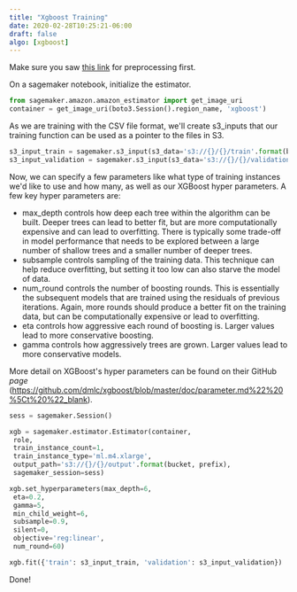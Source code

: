 ```yaml
---
title: "Xgboost Training"
date: 2020-02-28T10:25:21-06:00
draft: false
algo: [xgboost]
---
```


Make sure you saw [this link](../../preprocessing/xgboost) for preprocessing first.

On a sagemaker notebook, initialize the estimator.

```python
from sagemaker.amazon.amazon_estimator import get_image_uri
container = get_image_uri(boto3.Session().region_name, 'xgboost')
```

As we are training with the CSV file format, we'll create s3_inputs that our training function can be used as a pointer to the files in S3.

```python
s3_input_train = sagemaker.s3_input(s3_data='s3://{}/{}/train'.format(bucket, prefix), content_type='csv')
s3_input_validation = sagemaker.s3_input(s3_data='s3://{}/{}/validation/'.format(bucket, prefix), content_type='csv')
```

Now, we can specify a few parameters like what type of training instances we'd like to use and how many, as well as our XGBoost hyper parameters. A few key hyper parameters are:

* max_depth controls how deep each tree within the algorithm can be built. Deeper trees can lead to better fit, but are more computationally expensive and can lead to overfitting. There is typically some trade-off in model performance that needs to be explored between a large number of shallow trees and a smaller number of deeper trees.
* subsample controls sampling of the training data. This technique can help reduce overfitting, but setting it too low can also starve the model of data.
* num_round controls the number of boosting rounds. This is essentially the subsequent models that are trained using the residuals of previous iterations. Again, more rounds should produce a better fit on the training data, but can be computationally expensive or lead to overfitting.
* eta controls how aggressive each round of boosting is. Larger values lead to more conservative boosting.
* gamma controls how aggressively trees are grown. Larger values lead to more conservative models.

More detail on XGBoost's hyper parameters can be found on their GitHub _page_ (https://github.com/dmlc/xgboost/blob/master/doc/parameter.md%22%20%5Ct%20%22_blank).

```python
sess = sagemaker.Session()

xgb = sagemaker.estimator.Estimator(container,
 role, 
 train_instance_count=1, 
 train_instance_type='ml.m4.xlarge',
 output_path='s3://{}/{}/output'.format(bucket, prefix),
 sagemaker_session=sess)

xgb.set_hyperparameters(max_depth=6,
 eta=0.2,
 gamma=5,
 min_child_weight=6,
 subsample=0.9,
 silent=0,
 objective='reg:linear',
 num_round=60)

xgb.fit({'train': s3_input_train, 'validation': s3_input_validation})
```

Done!
